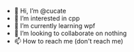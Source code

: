 - 👋 Hi, I’m @cucate
- 👀 I’m interested in cpp
- 🌱 I’m currently learning wpf
- 💞️ I’m looking to collaborate on nothing
- 📫 How to reach me (don't reach me)

<!---
cucate/cucate is a ✨ special ✨ repository because its `README.md` (this file) appears on your GitHub profile.
You can click the Preview link to take a look at your changes.
--->
